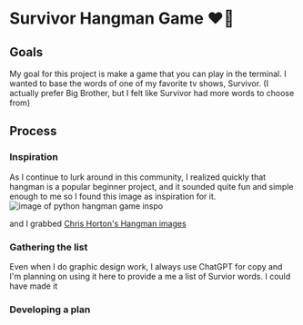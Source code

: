 # Survivor Hangman Game :heart_on_fire:

## Goals
My goal for this project is make a game that you can play in the terminal. I wanted to base the words of one of my favorite tv shows, Survivor. (I actually prefer Big Brother, but I felt like Survivor had more words to choose from)

## Process

### Inspiration
As I continue to lurk around in this community, I realized quickly that hangman is a popular beginner project, and it sounded quite fun and simple enough to me so I found this image as inspiration for it.
![image of python hangman game inspo](https://code-projects.org/wp-content/uploads/2019/11/Capture.png)


and I grabbed [Chris Horton's Hangman images](https://gist.github.com/chrishorton/8510732aa9a80a03c829b09f12e20d9c)

### Gathering the list
Even when I do graphic design work, I always use ChatGPT for copy and I'm planning on using it here to provide a me a list of Survior words. I could have made it 

### Developing a plan


